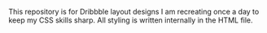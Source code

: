 This repository is for Dribbble layout designs I am recreating once a day to keep my CSS skills sharp. All styling is written internally in the HTML file. 
